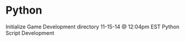 Python
======
Initialize Game Development directory 11-15-14 @ 12:04pm EST
Python Script Development
